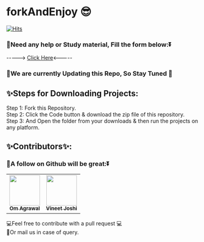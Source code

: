 # forkAndEnjoy 😎
[![Hits](https://hits.seeyoufarm.com/api/count/incr/badge.svg?url=https%3A%2F%2Fgithub.com%2Fdevelopervineetjoshi%2FforkAndEnjoy&count_bg=%23F8B500&title_bg=%23000000&icon=teamspeak.svg&icon_color=%23CBCE21&title=Views+&edge_flat=false)](https://hits.seeyoufarm.com)

### 🎐Need any help or Study material, Fill the form below:⏬</br>

  -----> <a href="https://forms.gle/BEPC6BUFcWh33MBf7">Click Here</a><-----</br>
### 📣We are currently Updating this Repo, So Stay Tuned 📲

## ✨Steps for Downloading Projects:

Step 1: Fork this Repository.</br>
Step 2: Click the Code button & download the zip file of this repository.</br>
Step 3: And Open the folder from your downloads & then run the projects on any platform.</br>

## ✨Contributors✨:
### 🎐A follow on Github will be great:⏬</br>
<table>
  <tr>
        <td align="center"><a href="https://github.com/omagrawal1111"><img src="https://avatars.githubusercontent.com/u/48345993?v=4" width="80px;" alt=""/><br /><sub><b>Om Agrawal</b></sub></a><br /></td>
    <td align="center"><a href="https://github.com/developervineetjoshi"><img src="https://avatars.githubusercontent.com/u/52591245?v=4" width="80px;" alt=""/><br /><sub><b>Vineet Joshi</b></sub></a><br /></td> 

 </tr>
</table>

💻Feel free to contribute with a pull request 💻 <br/>
📲Or mail us in case of query.
